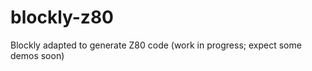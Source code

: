 blockly-z80
===========

Blockly adapted to generate Z80 code
(work in progress; expect some demos soon)
